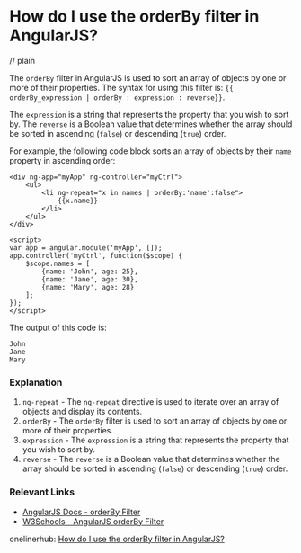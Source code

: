 # How do I use the orderBy filter in AngularJS?
// plain

The `orderBy` filter in AngularJS is used to sort an array of objects by one or more of their properties. The syntax for using this filter is: `{{ orderBy_expression | orderBy : expression : reverse}}`.

The `expression` is a string that represents the property that you wish to sort by. The `reverse` is a Boolean value that determines whether the array should be sorted in ascending (`false`) or descending (`true`) order.

For example, the following code block sorts an array of objects by their `name` property in ascending order:
```
<div ng-app="myApp" ng-controller="myCtrl">
    <ul>
        <li ng-repeat="x in names | orderBy:'name':false">
            {{x.name}}
        </li>
    </ul>
</div>

<script>
var app = angular.module('myApp', []);
app.controller('myCtrl', function($scope) {
    $scope.names = [
        {name: 'John', age: 25},
        {name: 'Jane', age: 30},
        {name: 'Mary', age: 28}
    ];
});
</script>
```

The output of this code is:
```
John
Jane
Mary
```

### Explanation

1. `ng-repeat` - The `ng-repeat` directive is used to iterate over an array of objects and display its contents.
2. `orderBy` - The `orderBy` filter is used to sort an array of objects by one or more of their properties.
3. `expression` - The `expression` is a string that represents the property that you wish to sort by.
4. `reverse` - The `reverse` is a Boolean value that determines whether the array should be sorted in ascending (`false`) or descending (`true`) order.

### Relevant Links

- [AngularJS Docs - orderBy Filter](https://docs.angularjs.org/api/ng/filter/orderBy)
- [W3Schools - AngularJS orderBy Filter](https://www.w3schools.com/angular/angular_filters.asp)

onelinerhub: [How do I use the orderBy filter in AngularJS?](https://onelinerhub.com/angularjs/how-do-i-use-the-orderby-filter-in-angularjs)